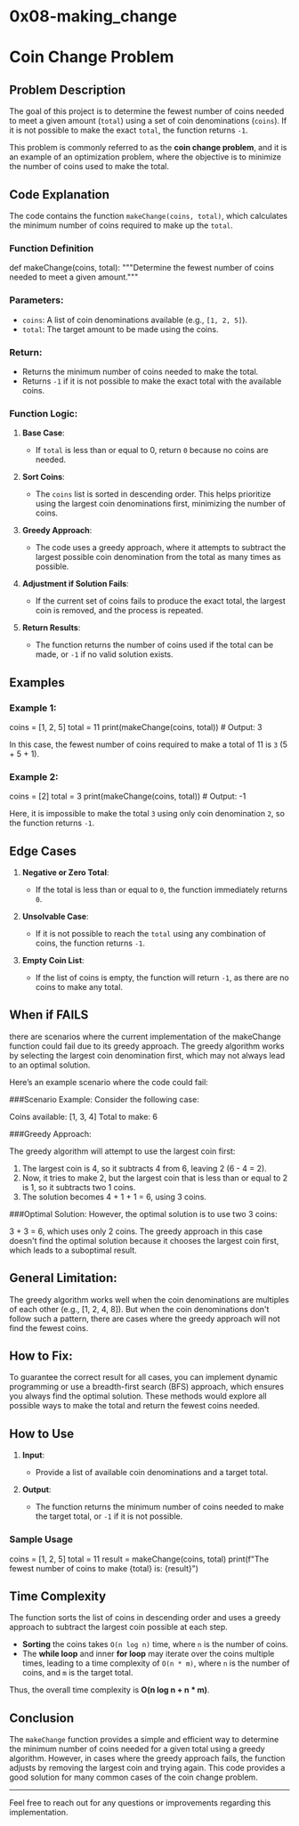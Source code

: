 
# 0x08-making_change

[](https://github.com/alaahamed1/alx-interview/blob/main/0x08-making_change/README.md#0x08-making_change)

# Coin Change Problem

[](https://github.com/alaahamed1/alx-interview/blob/main/0x08-making_change/README.md#coin-change-problem)

## Problem Description

[](https://github.com/alaahamed1/alx-interview/blob/main/0x08-making_change/README.md#problem-description)

The goal of this project is to determine the fewest number of coins needed to meet a given amount (`total`) using a set of coin denominations (`coins`). If it is not possible to make the exact  `total`, the function returns  `-1`.

This problem is commonly referred to as the  **coin change problem**, and it is an example of an optimization problem, where the objective is to minimize the number of coins used to make the total.

## Code Explanation

[](https://github.com/alaahamed1/alx-interview/blob/main/0x08-making_change/README.md#code-explanation)

The code contains the function  `makeChange(coins, total)`, which calculates the minimum number of coins required to make up the  `total`.

### Function Definition

[](https://github.com/alaahamed1/alx-interview/blob/main/0x08-making_change/README.md#function-definition)

def makeChange(coins, total):
    """Determine the fewest number of coins needed to meet a given amount."""

### Parameters:

[](https://github.com/alaahamed1/alx-interview/blob/main/0x08-making_change/README.md#parameters)

-   `coins`: A list of coin denominations available (e.g.,  `[1, 2, 5]`).
-   `total`: The target amount to be made using the coins.

### Return:

[](https://github.com/alaahamed1/alx-interview/blob/main/0x08-making_change/README.md#return)

-   Returns the minimum number of coins needed to make the total.
-   Returns  `-1`  if it is not possible to make the exact total with the available coins.

### Function Logic:

[](https://github.com/alaahamed1/alx-interview/blob/main/0x08-making_change/README.md#function-logic)

1.  **Base Case**:
    
    -   If  `total`  is less than or equal to 0, return  `0`  because no coins are needed.
2.  **Sort Coins**:
    
    -   The  `coins`  list is sorted in descending order. This helps prioritize using the largest coin denominations first, minimizing the number of coins.
3.  **Greedy Approach**:
    
    -   The code uses a greedy approach, where it attempts to subtract the largest possible coin denomination from the total as many times as possible.
4.  **Adjustment if Solution Fails**:
    
    -   If the current set of coins fails to produce the exact total, the largest coin is removed, and the process is repeated.
5.  **Return Results**:
    
    -   The function returns the number of coins used if the total can be made, or  `-1`  if no valid solution exists.

## Examples

[](https://github.com/alaahamed1/alx-interview/blob/main/0x08-making_change/README.md#examples)

### Example 1:

[](https://github.com/alaahamed1/alx-interview/blob/main/0x08-making_change/README.md#example-1)

coins = [1, 2, 5]
total = 11
print(makeChange(coins, total))  # Output: 3

In this case, the fewest number of coins required to make a total of 11 is  `3`  (5 + 5 + 1).

### Example 2:

[](https://github.com/alaahamed1/alx-interview/blob/main/0x08-making_change/README.md#example-2)

coins = [2]
total = 3
print(makeChange(coins, total))  # Output: -1

Here, it is impossible to make the total  `3`  using only coin denomination  `2`, so the function returns  `-1`.

## Edge Cases

[](https://github.com/alaahamed1/alx-interview/blob/main/0x08-making_change/README.md#edge-cases)

1.  **Negative or Zero Total**:
    
    -   If the total is less than or equal to  `0`, the function immediately returns  `0`.
2.  **Unsolvable Case**:
    
    -   If it is not possible to reach the  `total`  using any combination of coins, the function returns  `-1`.
3.  **Empty Coin List**:
    
    -   If the list of coins is empty, the function will return  `-1`, as there are no coins to make any total.

## When if FAILS

[](https://github.com/alaahamed1/alx-interview/blob/main/0x08-making_change/README.md#when-if-fails)

there are scenarios where the current implementation of the makeChange function could fail due to its greedy approach. The greedy algorithm works by selecting the largest coin denomination first, which may not always lead to an optimal solution.

Here’s an example scenario where the code could fail:

###Scenario Example: Consider the following case:

Coins available: [1, 3, 4] Total to make: 6

###Greedy Approach:

The greedy algorithm will attempt to use the largest coin first:

1.  The largest coin is 4, so it subtracts 4 from 6, leaving 2 (6 - 4 = 2).
2.  Now, it tries to make 2, but the largest coin that is less than or equal to 2 is 1, so it subtracts two 1 coins.
3.  The solution becomes 4 + 1 + 1 = 6, using 3 coins.

###Optimal Solution: However, the optimal solution is to use two 3 coins:

3 + 3 = 6, which uses only 2 coins. The greedy approach in this case doesn't find the optimal solution because it chooses the largest coin first, which leads to a suboptimal result.

## General Limitation:

[](https://github.com/alaahamed1/alx-interview/blob/main/0x08-making_change/README.md#general-limitation)

The greedy algorithm works well when the coin denominations are multiples of each other (e.g., [1, 2, 4, 8]). But when the coin denominations don't follow such a pattern, there are cases where the greedy approach will not find the fewest coins.

## How to Fix:

[](https://github.com/alaahamed1/alx-interview/blob/main/0x08-making_change/README.md#how-to-fix)

To guarantee the correct result for all cases, you can implement dynamic programming or use a breadth-first search (BFS) approach, which ensures you always find the optimal solution. These methods would explore all possible ways to make the total and return the fewest coins needed.

## How to Use

[](https://github.com/alaahamed1/alx-interview/blob/main/0x08-making_change/README.md#how-to-use)

1.  **Input**:
    
    -   Provide a list of available coin denominations and a target total.
2.  **Output**:
    
    -   The function returns the minimum number of coins needed to make the target total, or  `-1`  if it is not possible.

### Sample Usage

[](https://github.com/alaahamed1/alx-interview/blob/main/0x08-making_change/README.md#sample-usage)

coins = [1, 2, 5]
total = 11
result = makeChange(coins, total)
print(f"The fewest number of coins to make {total} is: {result}")

## Time Complexity

[](https://github.com/alaahamed1/alx-interview/blob/main/0x08-making_change/README.md#time-complexity)

The function sorts the list of coins in descending order and uses a greedy approach to subtract the largest coin possible at each step.

-   **Sorting**  the coins takes  `O(n log n)`  time, where  `n`  is the number of coins.
-   The  **while loop**  and inner  **for loop**  may iterate over the coins multiple times, leading to a time complexity of  `O(n * m)`, where  `n`  is the number of coins, and  `m`  is the target total.

Thus, the overall time complexity is  **O(n log n + n * m)**.

## Conclusion

[](https://github.com/alaahamed1/alx-interview/blob/main/0x08-making_change/README.md#conclusion)

The  `makeChange`  function provides a simple and efficient way to determine the minimum number of coins needed for a given total using a greedy algorithm. However, in cases where the greedy approach fails, the function adjusts by removing the largest coin and trying again. This code provides a good solution for many common cases of the coin change problem.

----------

Feel free to reach out for any questions or improvements regarding this implementation.

